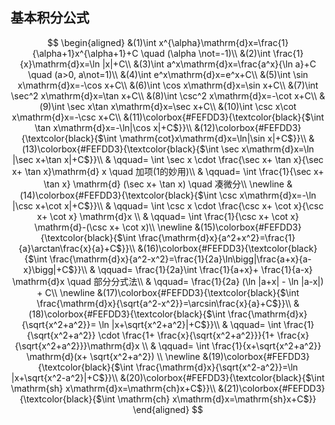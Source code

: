 ## 基本积分公式

$$
\begin{aligned}
	&(1)\int x^{\alpha}\mathrm{d}x=\frac{1}{\alpha+1}x^{\alpha+1}+C \quad (\alpha \not=-1)\\
	&(2)\int \frac{1}{x}\mathrm{d}x=\ln |x|+C\\
	&(3)\int a^x\mathrm{d}x=\frac{a^x}{\ln a}+C \quad (a>0, a\not=1)\\
	&(4)\int e^x\mathrm{d}x=e^x+C\\
	&(5)\int \sin x\mathrm{d}x=-\cos x+C\\
	&(6)\int \cos x\mathrm{d}x=\sin x+C\\
	&(7)\int \sec^2 x\mathrm{d}x=\tan x+C\\
	&(8)\int \csc^2 x\mathrm{d}x=-\cot x+C\\
	&(9)\int \sec x\tan x\mathrm{d}x=\sec x+C\\
	&(10)\int \csc x\cot x\mathrm{d}x=-\csc x+C\\
	&(11)\colorbox{#FEFDD3}{\textcolor{black}{$\int \tan x\mathrm{d}x=-\ln|\cos x|+C$}}\\
	&(12)\colorbox{#FEFDD3}{\textcolor{black}{$\int \mathrm{cot}x\mathrm{d}x=\ln|\sin x|+C$}}\\
	&(13)\colorbox{#FEFDD3}{\textcolor{black}{$\int \sec x\mathrm{d}x=\ln |\sec x+\tan x|+C$}}\\
	& \qquad= \int \sec x \cdot \frac{\sec x+ \tan x}{\sec x+ \tan x}\mathrm{d} x \quad  加项(1的妙用)\\
	& \qquad= \int \frac{1}{\sec x+ \tan x} \mathrm{d} (\sec x+ \tan x) \quad 凑微分\\
	\newline
	&(14)\colorbox{#FEFDD3}{\textcolor{black}{$\int \csc x\mathrm{d}x=-\ln |\csc x+\cot x|+C$}}\\
	& \qquad= \int \csc x \cdot \frac{\csc x+ \cot x}{\csc x+ \cot x} \mathrm{d}x \\
	& \qquad= \int \frac{1}{\csc x+ \cot x} \mathrm{d}-(\csc x+ \cot x)\\
	\newline
	&(15)\colorbox{#FEFDD3}{\textcolor{black}{$\int \frac{\mathrm{d}x}{a^2+x^2}=\frac{1}{a}\arctan\frac{x}{a}+C$}}\\
	&(16)\colorbox{#FEFDD3}{\textcolor{black}{$\int \frac{\mathrm{d}x}{a^2-x^2}=\frac{1}{2a}\ln\bigg|\frac{a+x}{a-x}\bigg|+C$}}\\
	& \qquad= \frac{1}{2a}\int  \frac{1}{a+x}+ \frac{1}{a-x} \mathrm{d}x \quad 部分分式法\\
	& \qquad= \frac{1}{2a} (\ln |a+x| - \ln |a-x|) + C\\
	\newline
	&(17)\colorbox{#FEFDD3}{\textcolor{black}{$\int \frac{\mathrm{d}x}{\sqrt{a^2-x^2}}=\arcsin\frac{x}{a}+C$}}\\
	&(18)\colorbox{#FEFDD3}{\textcolor{black}{$\int \frac{\mathrm{d}x}{\sqrt{x^2+a^2}}= \ln |x+\sqrt{x^2+a^2}|+C$}}\\
	& \qquad= \int \frac{1}{\sqrt{x^2+a^2}} \cdot \frac{1+ \frac{x}{\sqrt{x^2+a^2}}}{1+ \frac{x}{\sqrt{x^2+a^2}}}\mathrm{d}x \\
	& \qquad= \int \frac{1}{x+\sqrt{x^2+a^2}} \mathrm{d}(x+ \sqrt{x^2+a^2}) \\
	\newline
	&(19)\colorbox{#FEFDD3}{\textcolor{black}{$\int \frac{\mathrm{d}x}{\sqrt{x^2-a^2}}=\ln |x+\sqrt{x^2-a^2}|+C$}}\\
	&(20)\colorbox{#FEFDD3}{\textcolor{black}{$\int \mathrm{sh} x\mathrm{d}x=\mathrm{ch}x+C$}}\\
	&(21)\colorbox{#FEFDD3}{\textcolor{black}{$\int \mathrm{ch} x\mathrm{d}x=\mathrm{sh}x+C$}}
\end{aligned}
$$
